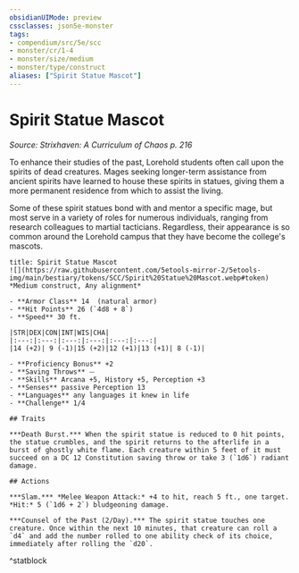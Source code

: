 ```yaml
---
obsidianUIMode: preview
cssclasses: json5e-monster
tags:
- compendium/src/5e/scc
- monster/cr/1-4
- monster/size/medium
- monster/type/construct
aliases: ["Spirit Statue Mascot"]
---
```

# Spirit Statue Mascot
*Source: Strixhaven: A Curriculum of Chaos p. 216*  

To enhance their studies of the past, Lorehold students often call upon the spirits of dead creatures. Mages seeking longer-term assistance from ancient spirits have learned to house these spirits in statues, giving them a more permanent residence from which to assist the living.

Some of these spirit statues bond with and mentor a specific mage, but most serve in a variety of roles for numerous individuals, ranging from research colleagues to martial tacticians. Regardless, their appearance is so common around the Lorehold campus that they have become the college's mascots.

```ad-statblock
title: Spirit Statue Mascot
![](https://raw.githubusercontent.com/5etools-mirror-2/5etools-img/main/bestiary/tokens/SCC/Spirit%20Statue%20Mascot.webp#token)
*Medium construct, Any alignment*

- **Armor Class** 14  (natural armor)
- **Hit Points** 26 (`4d8 + 8`)
- **Speed** 30 ft.

|STR|DEX|CON|INT|WIS|CHA|
|:---:|:---:|:---:|:---:|:---:|:---:|
|14 (+2)| 9 (-1)|15 (+2)|12 (+1)|13 (+1)| 8 (-1)|

- **Proficiency Bonus** +2
- **Saving Throws** ⏤
- **Skills** Arcana +5, History +5, Perception +3
- **Senses** passive Perception 13
- **Languages** any languages it knew in life
- **Challenge** 1/4

## Traits

***Death Burst.*** When the spirit statue is reduced to 0 hit points, the statue crumbles, and the spirit returns to the afterlife in a burst of ghostly white flame. Each creature within 5 feet of it must succeed on a DC 12 Constitution saving throw or take 3 (`1d6`) radiant damage.

## Actions

***Slam.*** *Melee Weapon Attack:* +4 to hit, reach 5 ft., one target. *Hit:* 5 (`1d6 + 2`) bludgeoning damage.

***Counsel of the Past (2/Day).*** The spirit statue touches one creature. Once within the next 10 minutes, that creature can roll a `d4` and add the number rolled to one ability check of its choice, immediately after rolling the `d20`.
```
^statblock